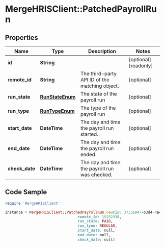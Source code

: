# MergeHRISClient::PatchedPayrollRun

## Properties

Name | Type | Description | Notes
------------ | ------------- | ------------- | -------------
**id** | **String** |  | [optional] [readonly] 
**remote_id** | **String** | The third-party API ID of the matching object. | [optional] 
**run_state** | [**RunStateEnum**](RunStateEnum.md) | The state of the payroll run | [optional] 
**run_type** | [**RunTypeEnum**](RunTypeEnum.md) | The type of the payroll run | [optional] 
**start_date** | **DateTime** | The day and time the payroll run started. | [optional] 
**end_date** | **DateTime** | The day and time the payroll run ended. | [optional] 
**check_date** | **DateTime** | The day and time the payroll run was checked. | [optional] 

## Code Sample

```ruby
require 'MergeHRISClient'

instance = MergeHRISClient::PatchedPayrollRun.new(id: 37336947-b3d4-4a4c-a310-ab6ab510e079,
                                 remote_id: 19202938,
                                 run_state: PAID,
                                 run_type: REGULAR,
                                 start_date: null,
                                 end_date: null,
                                 check_date: null)
```



